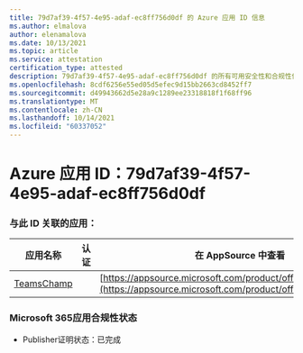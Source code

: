 ```yaml
---
title: 79d7af39-4f57-4e95-adaf-ec8ff756d0df 的 Azure 应用 ID 信息
ms.author: elmalova
author: elenamalova
ms.date: 10/13/2021
ms.topic: article
ms.service: attestation
certification_type: attested
description: 79d7af39-4f57-4e95-adaf-ec8ff756d0df 的所有可用安全性和合规性信息。
ms.openlocfilehash: 8cdf6256e55ed05d5efec9d15bb2663cd8452ff7
ms.sourcegitcommit: d49943662d5e28a9c1289ee23318818f1f68ff96
ms.translationtype: MT
ms.contentlocale: zh-CN
ms.lasthandoff: 10/14/2021
ms.locfileid: "60337052"
---
```

# <a name="azure-app-id-79d7af39-4f57-4e95-adaf-ec8ff756d0df"></a>Azure 应用 ID：79d7af39-4f57-4e95-adaf-ec8ff756d0df


### <a name="apps-associated-with-this-id"></a>与此 ID 关联的应用：
| **应用名称** | **认证** | **在 AppSource 中查看** |
|--------------|---------------|-----------------------|
| [TeamsChamp](https://docs.microsoft.com/microsoft-365-app-certification/forward/WA200001487) |  | [https://appsource.microsoft.com/product/office/WA200001487](https://appsource.microsoft.com/product/office/WA200001487) |

### <a name="microsoft-365-app-compliance-status"></a>Microsoft 365应用合规性状态
- Publisher证明状态：已完成
